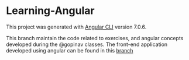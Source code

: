 # Learning-Angular

This project was generated with [Angular CLI](https://github.com/angular/angular-cli) version 7.0.6.

This branch maintain the code related to exercises, and angular concepts developed during the @gopinav classes. The front-end application developed using angular can be found in this [branch](https://github.com/Junior-16/learning-angular/tree/task-manager)
